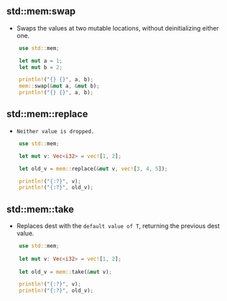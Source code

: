 ## std::mem:swap
- Swaps the values at two mutable locations, without deinitializing either one.
```rust
    use std::mem;

    let mut a = 1;
    let mut b = 2;

    println!("{} {}", a, b);
    mem::swap(&mut a, &mut b);
    println!("{} {}", a, b);

```
## std::mem::replace
- `Neither value is dropped.`
```rust
    use std::mem;

    let mut v: Vec<i32> = vec![1, 2];

    let old_v = mem::replace(&mut v, vec![3, 4, 5]);

    println!("{:?}", v);
    println!("{:?}", old_v);
```

## std::mem::take
- Replaces dest with the `default value of T`, returning the previous dest value.
```rust
    use std::mem;
    
    let mut v: Vec<i32> = vec![1, 2];
    
    let old_v = mem::take(&mut v);

    println!("{:?}", v);
    println!("{:?}", old_v);
```

